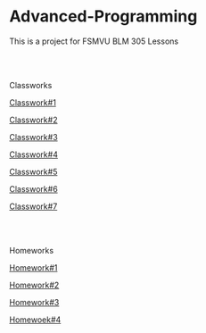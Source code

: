 # Advanced-Programming

This is a project for FSMVU BLM 305 Lessons

<br>
<br>

Classworks

[Classwork#1](https://burakeless.github.io/Advanced-Programming/Char%20Counter.html)

[Classwork#2](https://burakeless.github.io/Advanced-Programming/Array%20Functions.html)

[Classwork#3](https://burakeless.github.io/Advanced-Programming/images/The%20sum%20of%20a%20range.png)

[Classwork#4](https://burakeless.github.io/Advanced-Programming/inspector.html)

[Classwork#5](https://burakeless.github.io/Advanced-Programming/fetchRemoteFile.html)

[Classwork#6](https://burakeless.github.io/Advanced-Programming/Timing.html)

[Classwork#7](https://burakeless.github.io/Advanced-Programming/classWork7/cw7.html)

<br>
<br>

Homeworks

[Homework#1](https://burakeless.github.io/Advanced-Programming/Homework%231.html)

[Homework#2](https://burakeless.github.io/Advanced-Programming/homework%232/Students.html)

[Homework#3](https://burakeless.github.io/Advanced-Programming/Animation.html)

[Homewoek#4](https://burakeless.github.io/Advanced-Programming/site/index.html)

